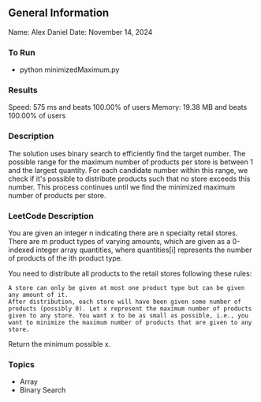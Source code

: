 ## General Information
Name: Alex Daniel
Date: November 14, 2024

### To Run
- python minimizedMaximum.py

### Results
Speed: 575 ms and beats 100.00% of users
Memory: 19.38 MB and beats 100.00% of users

### Description
The solution uses binary search to efficiently find the target number. The possible range for the maximum number of products per store is between 1 and the largest quantity. For each candidate number within this range, we check if it's possible to distribute products such that no store exceeds this number. This process continues until we find the minimized maximum number of products per store.

### LeetCode Description
You are given an integer n indicating there are n specialty retail stores. There are m product types of varying amounts, which are given as a 0-indexed integer array quantities, where quantities[i] represents the number of products of the ith product type.

You need to distribute all products to the retail stores following these rules:

    A store can only be given at most one product type but can be given any amount of it.
    After distribution, each store will have been given some number of products (possibly 0). Let x represent the maximum number of products given to any store. You want x to be as small as possible, i.e., you want to minimize the maximum number of products that are given to any store.

Return the minimum possible x.

### Topics
- Array
- Binary Search
